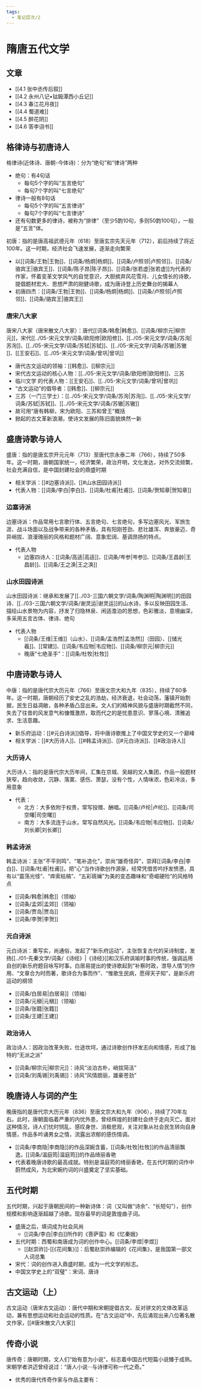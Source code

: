 ```yaml
---
tags:
  - 笔记层次/2
---
```


# 隋唐五代文学

## 文章

- [[4.1 张中丞传后叙]]
- [[4.2 永州八记•钴鉧潭西小丘记]]
- [[4.3 春江花月夜]]
- [[4.4 蜀道难]]
- [[4.5 醉花阴]]
- [[4.6 答李诩书]]

## 格律诗与初唐诗人

格律诗(近体诗、唐朝-今体诗)：分为“绝句”和“律诗”两种
- 绝句：有4句话
	- 每句5个字的叫“五言绝句”
	- 每句7个字的叫“七言绝句”
- 律诗一般有8句话
	- 每句5个字的叫“五言律诗”
	- 每句7个字的叫“七言律诗”
- 还有句数更多的律诗，被称为“排律”（至少5韵10句，多则50韵100句），一般是“五言”体。

初唐：指的是唐高祖武德元年（618）至唐玄宗先天元年（712），前后持续了将近100年。这一时期，经济社会飞速发展，逐渐走向繁荣
- 以[[词条/王勃|王勃]]、[[词条/杨炯|杨炯]]、[[词条/卢照邻|卢照邻]]、[[词条/骆宾王|骆宾王]]、[[词条/陈子昂|陈子昂]]、[[词条/张若虚|张若虚]]为代表的作家，怀着变革文学风气的自觉意识，大胆摈弃风花雪月、儿女情长的诗歌，提倡题材宏大、思想严肃的刚健诗歌，成为唐诗登上历史舞台的揭幕人
- 初唐四杰：[[词条/王勃|王勃]]、[[词条/杨炯|杨炯]]、[[词条/卢照邻|卢照邻]]、[[词条/骆宾王|骆宾王]]

### 唐宋八大家

唐宋八大家（唐宋散文八大家）：唐代[[词条/韩愈|韩愈]]、[[词条/柳宗元|柳宗元]]，宋代[[../05-宋元文学/词条/欧阳修|欧阳修]]、[[../05-宋元文学/词条/苏洵|苏洵]]、[[../05-宋元文学/词条/苏轼|苏轼]]、[[../05-宋元文学/词条/苏辙|苏辙 ]]、[[王安石]]、[[../05-宋元文学/词条/曾巩|曾巩]]
- 唐代古文运动的领袖：[[韩愈]]、[[柳宗元]]
- 宋代古文运动的核心人物：[[../05-宋元文学/词条/欧阳修|欧阳修]]、三苏
- 临川文学 的代表人物：[[王安石]]、[[../05-宋元文学/词条/曾巩|曾巩]]
- “古文运动”的倡导者：[[韩愈]]、[[柳宗元]]
- 三苏（一门三学士）：[[../05-宋元文学/词条/苏洵|苏洵]]、[[../05-宋元文学/词条/苏轼|苏轼]]、[[../05-宋元文学/词条/苏辙|苏辙]]
- 故可用“唐有韩柳，宋为欧阳、三苏和曾王”概括
- 掀起的古文革新浪潮，使诗文发展的陈旧面貌焕然一新

## 盛唐诗歌与诗人

盛唐：指的是唐玄宗开元元年（713）至唐代宗永泰二年（766），持续了50多年。这一时期，唐朝国家统一，经济繁荣，政治开明，文化发达，对外交流频繁，社会充满自信，是中国封建社会的鼎盛时期
- 相关学派：[[#边塞诗派]]、[[#山水田园诗派]]
- 代表人物：[[词条/李白|李白]]、[[词条/杜甫|杜甫]]、[[词条/贺知章|贺知章]]

### 边塞诗派

边塞诗派：作品常用七言歌行体、五言绝句、七言绝句，多写边塞风光、军旅生涯、战斗场面以及战争带来的各种矛盾，具有阳刚苍劲、悲壮雄浑、奔放豪迈、奇异峭拔、浪漫瑰丽的风格和题材广阔、意象宏阔、基调昂扬的特点。
- 代表人物
	- 边塞四诗人：[[词条/高适|高适]]、[[词条/岑参|岑参]]、[[词条/王昌龄|王昌龄]]、[[词条/王之涣|王之涣]]

### 山水田园诗派

山水田园诗派：继承和发展了[[../03-三国六朝文学/词条/陶渊明|陶渊明]]的田园诗、[[../03-三国六朝文学/词条/谢灵运|谢灵运]]的山水诗，多以反映田园生活、描绘山水景物为内容，抒发了归隐林泉、闲适澹泊的思想，色彩雅淡，意境幽深，多采用五言古体、律诗、绝句
- 代表人物
	- [[词条/王维|王维]]（山水）、[[词条/孟浩然|孟浩然]]（田园）、[[储光羲]]、[[常建]]、[[词条/韦应物|韦应物]]、[[词条/柳宗元|柳宗元]]
	- 晚唐“七绝圣手”：[[词条/杜牧|杜牧]]

## 中唐诗歌与诗人

中唐：指的是唐代宗大历元年（766）至唐文宗大和九年（835），持续了60多年。这一时期，唐朝经历了安史之乱的浩劫，经济衰退，社会动荡，藩镇开始割据，民生日益凋敝，各种矛盾凸显出来。文人们的精神风貌与盛唐时期截然不同，失去了往昔的风发意气和慷慨激昂，取而代之的是忧患意识、寥落心境、清雅追求、生活意趣。
- 新乐府运动：[[#元白诗派]]倡导，将中唐诗歌推上了中国文学史的又一个巅峰
- 相关学派：[[#大历诗人]]、[[#韩孟诗派]]、[[#元白诗派]]、[[#政治诗人]]

### 大历诗人

大历诗人：指的是唐代宗大历年间，汇集在京城、吴越的文人集团，作品一般题材狭窄，趋向收敛，沉静、落寞、感伤、萧瑟，没有个性，人情味浓，色彩冷淡，多用意象
- 代表：
	- 北方：大多依附于权贵，常写投赠、酬唱。[[词条/卢纶|卢纶]]、[[词条/司空曙|司空曙]]
	- 南方：大多流连于山水，常写自然风光。[[词条/韦应物|韦应物]]、[[词条/刘长卿|刘长卿]]

### 韩孟诗派

韩孟诗派：主张“不平则鸣”、“笔补造化”，崇尚“雄奇怪异”，崇拜[[词条/李白|李白]]、[[词条/杜甫|杜甫]]，把“心”当作诗歌创作源泉，经常凭借苦吟抒发愤懑，具有以“震荡光怪”、“瘁索枯槁”、“五彩斑斓”为美的变态趣味和“奇崛硬险”的风格特点
- [[词条/韩愈|韩愈]]（领袖）
- [[词条/孟郊|孟郊]]（领袖）
- [[词条/贾岛|贾岛]]
- [[词条/李贺|李贺]]

### 元白诗派

元白诗派：重写实，尚通俗，发起了“新乐府运动”，主张恢复古代的采诗制度，发扬[[../01-先秦文学/词条/《诗经》|《诗经》]]和汉乐府讽喻时事的传统，强调运用自创的新乐府题目咏写时事。白居易提出的使诗歌起到“补察时政，泄导人情”的作用、“文章合为时而著，歌诗合为事而作”、“惟歌生民病，愿得天子知”，是新乐府运动的纲领
- [[词条/白居易|白居易]]（领袖）
- [[词条/元稹|元稹]]（领袖）
- [[词条/张籍|张籍]]
- [[词条/王建|王建]]

### 政治诗人

政治诗人：因政治改革失败，仕途坎坷，通过诗歌创作抒发志向和情感，形成了独特的“无派之派”
- [[词条/柳宗元|柳宗元]]：诗风“淡泊古朴，峭拔简洁”
- [[词条/刘禹锡|刘禹锡]]：诗风“风情朗丽，雄豪苍劲”

## 晚唐诗人与词的产生

晚唐指的是唐代宗大历元年（836）至唐文宗大和九年（906），持续了70年左右。此时，唐朝面临着严重的内忧外患，曾经辉煌的封建社会终于走向灭亡。面对这种情况，诗人们忧时悯乱、感叹身世、消极悲观，关注对象从社会民生转向自身情感，作品多吟诵男女之情，流露出浓郁的感伤情调。

- [[词条/李商隐|李商隐]]的作品深婉含蓄，[[词条/杜牧|杜牧]]的作品清丽飘逸，[[词条/温庭筠|温庭筠]]的作品绮丽香艳
- 代表着晚唐诗歌的最高成就。特别是温庭筠的绮丽香艳，在五代时期的词作中蔚然成风，为北宋婉约词的兴盛奠定了坚实基础。


## 五代时期

五代时期，兴起于唐朝民间的一种新诗体：词（又叫做“诗余”、“长短句”），创作规模和影响逐渐超越了诗歌。现存最早的词是敦煌曲子词。
- 盛唐之后，填词成为社会风尚
	- [[词条/李白|李白]]所作的《菩萨蛮》和《忆秦娥》
- 五代时期：西蜀和南唐成为词的创作中心。[[词条/李煜|李煜]]
	- [[赵崇祚]]-[[《花间集》]]：后蜀赵崇祚编辑的《花间集》，是我国第一部文人词总集
- 宋代：词的创作进入鼎盛时期，成为一代文学的标志。
- 中国文学史上的“双璧”：宋词、唐诗


## 古文运动（上）

古文运动（唐宋古文运动）：唐代中期和宋朝提倡古文、反对骈文的文体改革运动，兼有思想运动和社会运动的性质。在“古文运动”中，先后涌现出来八位著名散文作家，[[#唐宋散文八大家]]

## 传奇小说

唐传奇：唐朝时期，文人们“始有意为小说”，标志着中国古代短篇小说臻于成熟。宋朝学者洪迈曾经说过：“唐人小说···与诗律可称一代之奇。”
- 优秀的唐代传奇作家与作品主要有：

